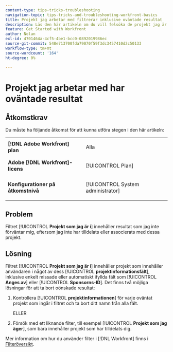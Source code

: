 ```yaml
---
content-type: tips-tricks-troubleshooting
navigation-topic: tips-tricks-and-troubleshooting-workfront-basics
title: Projekt jag arbetar med filtrerar inklusive oväntade resultat
description: Läs den här artikeln om du vill felsöka de projekt jag är på, inklusive oväntade resultat.
feature: Get Started with Workfront
author: Nolan
exl-id: 4701464a-4cf5-4be1-bcc0-0892019986ec
source-git-commit: 548e713700fda79070f59f3dc3457410d2c50133
workflow-type: tm+mt
source-wordcount: '164'
ht-degree: 0%

---
```


# Projekt jag arbetar med har oväntade resultat

## Åtkomstkrav

Du måste ha följande åtkomst för att kunna utföra stegen i den här artikeln:

<table style="table-layout:auto"> 
 <col> 
 <col> 
 <tbody> 
  <tr> 
   <td role="rowheader"><strong>[!DNL Adobe Workfront] plan</strong></td> 
   <td> <p>Alla</p> </td> 
  </tr> 
  <tr> 
   <td role="rowheader"><strong>Adobe [!DNL Workfront]-licens</strong></td> 
   <td> <p>[!UICONTROL Plan] </p> </td> 
  </tr> 
  <tr> 
   <td role="rowheader"><strong>Konfigurationer på åtkomstnivå</strong></td> 
   <td> <p>[!UICONTROL System administrator]</p> </td> 
  </tr> 
 </tbody> 
</table>

## Problem

Filtret [!UICONTROL **Projekt som jag är i**] innehåller resultat som jag inte förväntar mig, eftersom jag inte har tilldelats eller associerats med dessa projekt.

## Lösning

Filtret [!UICONTROL **Projekt som jag är i**] innehåller projekt som innehåller användaren i något av dess [!UICONTROL **projektinformationsfält**], inklusive enkelt missade eller automatiskt ifyllda fält som [!UICONTROL **Anges av**] eller [!UICONTROL **Sponsorns-ID**]. Det finns två möjliga lösningar för att ta bort oönskade resultat:

1. Kontrollera [!UICONTROL **projektinformationen**] för varje oväntat projekt som ingår i filtret och ta bort ditt namn från alla fält.

   ELLER

1. Försök med ett liknande filter, till exempel [!UICONTROL **Projekt som jag äger**], som bara innehåller projekt som har tilldelats dig.

Mer information om hur du använder filter i [!DNL Workfront] finns i [Filteröversikt](/help/quicksilver/reports-and-dashboards/reports/reporting-elements/filters-overview.md).

